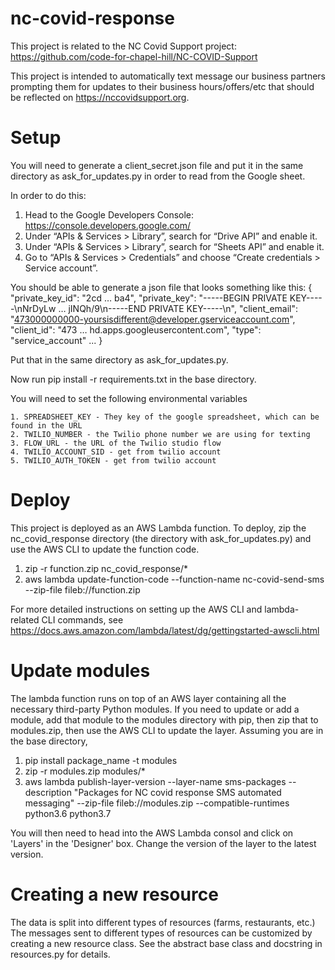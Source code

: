 # nc-covid-response
This project is related to the NC Covid Support project: https://github.com/code-for-chapel-hill/NC-COVID-Support

This project is intended to automatically text message our business partners prompting them for updates to their business hours/offers/etc that should be reflected on https://nccovidsupport.org.

# Setup
You will need to generate a client_secret.json file and put it in the same directory as ask_for_updates.py in order to read from the Google sheet.

In order to do this:

1. Head to the Google Developers Console: https://console.developers.google.com/
2. Under “APIs & Services > Library”, search for “Drive API” and enable it.
3. Under “APIs & Services > Library”, search for “Sheets API” and enable it.
4. Go to “APIs & Services > Credentials” and choose “Create credentials > Service account”.

You should be able to generate a json file that looks something like this:
{
    "private_key_id": "2cd … ba4",
    "private_key": "-----BEGIN PRIVATE KEY-----\nNrDyLw … jINQh/9\n-----END PRIVATE KEY-----\n",
    "client_email": "473000000000-yoursisdifferent@developer.gserviceaccount.com",
    "client_id": "473 … hd.apps.googleusercontent.com",
    "type": "service_account"
    ...
}

Put that in the same directory as ask_for_updates.py.

Now run pip install -r requirements.txt in the base directory.

You will need to set the following environmental variables

    1. SPREADSHEET_KEY - They key of the google spreadsheet, which can be found in the URL
    2. TWILIO_NUMBER - the Twilio phone number we are using for texting
    3. FLOW_URL - the URL of the Twilio studio flow
    4. TWILIO_ACCOUNT_SID - get from twilio account
    5. TWILIO_AUTH_TOKEN - get from twilio account

# Deploy
This project is deployed as an AWS Lambda function. To deploy, zip the nc_covid_response directory (the directory with ask_for_updates.py) and use the AWS CLI to update the function code.

1. zip -r function.zip nc_covid_response/*
2. aws lambda update-function-code --function-name nc-covid-send-sms --zip-file fileb://function.zip

For more detailed instructions on setting up the AWS CLI and lambda-related CLI commands, see https://docs.aws.amazon.com/lambda/latest/dg/gettingstarted-awscli.html

# Update modules
The lambda function runs on top of an AWS layer containing all the necessary third-party Python modules. If you need to update or add a module, add that module to the modules directory with pip, then zip that to modules.zip, then use the AWS CLI to update the layer. Assuming you are in the base directory,

1. pip install package_name -t modules
2. zip -r modules.zip modules/*
3. aws lambda publish-layer-version --layer-name sms-packages --description "Packages for NC covid response SMS automated messaging" --zip-file fileb://modules.zip --compatible-runtimes python3.6 python3.7

You will then need to head into the AWS Lambda consol and click on 'Layers' in the 'Designer' box. Change the version of the layer to the latest version.

# Creating a new resource
The data is split into different types of resources (farms, restaurants, etc.) The messages sent to different types of resources can be customized by creating a new resource class. See the abstract base class and docstring in resources.py for details.